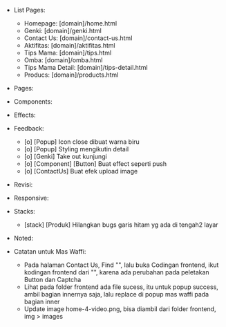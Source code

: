 - List Pages:
  - Homepage: [domain]/home.html
  - Genki: [domain]/genki.html
  - Contact Us: [domain]/contact-us.html
  - Aktifitas: [domain]/aktifitas.html
  - Tips Mama: [domain]/tips.html
  - Omba: [domain]/omba.html
  - Tips Mama Detail: [domain]/tips-detail.html
  - Producs: [domain]/products.html

- Pages:

- Components:

- Effects:
  
- Feedback:
  - [o] [Popup] Icon close dibuat warna biru
  - [o] [Popup] Styling mengikutin detail
  - [o] [Genki] Take out kunjungi
  - [o] [Component] [Button] Buat effect seperti push
  - [o] [ContactUs] Buat efek upload image

- Revisi:

- Responsive:

- Stacks:
  - [stack] [Produk] Hilangkan bugs garis hitam yg ada di tengah2 layar

- Noted:

- Catatan untuk Mas Waffi:
  - Pada halaman Contact Us, Find "<!-- descr -->",
  lalu buka Codingan frontend, ikut kodingan frontend dari "<!-- descr -->",
  karena ada perubahan pada peletakan Button dan Captcha
  - Lihat pada folder frontend ada file sucess, itu untuk popup success,
  ambil bagian innernya saja, lalu replace di popup mas waffi pada bagian inner
  - Update image home-4-video.png, bisa diambil dari folder frontend, img > images